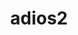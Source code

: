 ---
title: "adios2"
layout: cache
categories: [package, develop-2023-10-01]
meta: {"versions": ["2.8.3", "2.9.1"], "compilers": ["cce@=15.0.1", "gcc@=10.3.0", "gcc@=11.1.0", "gcc@=7.3.1", "oneapi@=2023.2.0"], "oss": ["amzn2", "rhel8", "sle_hpc15", "ubuntu20.04"], "platforms": ["linux"], "targets": ["aarch64", "neoverse_n1", "ppc64le", "x86_64", "x86_64_v3", "x86_64_v4", "zen4"], "stacks": ["aws-isc", "aws-isc-aarch64", "data-vis-sdk", "e4s", "e4s-cray-rhel", "e4s-cray-sles", "e4s-oneapi", "e4s-power", "root"], "num_specs": 14, "num_specs_by_stack": {"aws-isc-aarch64": 2, "root": 14, "aws-isc": 1, "e4s-cray-rhel": 1, "e4s-cray-sles": 1, "e4s-power": 3, "e4s-oneapi": 1, "data-vis-sdk": 2, "e4s": 3}}
spec_details: [{"hash": "faonopezgrfcvmhlfcl6m6ulfff2ynsj", "compiler": "gcc@=7.3.1", "versions": ["2.9.1"], "os": "amzn2", "platform": "linux", "target": "aarch64", "variants": ["~aws", "+blosc", "build_system=cmake", "build_type=Release", "+bzip2", "~cuda", "~dataspaces", "~fortran", "generator=make", "~hdf5", "~ipo", "+libcatalyst", "~libpressio", "+mgard", "+mpi", "~pic", "+png", "~python", "+ssc", "+sst", "+sz", "+zfp"], "stacks": ["aws-isc-aarch64", "root"], "size": "-", "tarball": "https://binaries.spack.io/releases/develop-2023-10-01/build_cache/linux-amzn2-aarch64/gcc-7.3.1/adios2-2.9.1/linux-amzn2-aarch64-gcc-7.3.1-adios2-2.9.1-faonopezgrfcvmhlfcl6m6ulfff2ynsj.spack"}, {"hash": "cdpbexjou6mxzqzbtb4vtcvp5aajwflt", "compiler": "gcc@=7.3.1", "versions": ["2.9.1"], "os": "amzn2", "platform": "linux", "target": "neoverse_n1", "variants": ["~aws", "+blosc", "build_system=cmake", "build_type=Release", "+bzip2", "~cuda", "~dataspaces", "~fortran", "generator=make", "~hdf5", "~ipo", "+libcatalyst", "~libpressio", "+mgard", "+mpi", "~pic", "+png", "~python", "+ssc", "+sst", "+sz", "+zfp"], "stacks": ["aws-isc-aarch64", "root"], "size": "-", "tarball": "https://binaries.spack.io/releases/develop-2023-10-01/build_cache/linux-amzn2-neoverse_n1/gcc-7.3.1/adios2-2.9.1/linux-amzn2-neoverse_n1-gcc-7.3.1-adios2-2.9.1-cdpbexjou6mxzqzbtb4vtcvp5aajwflt.spack"}, {"hash": "7d7cqxruxi3ulyxmhsiup4uvffmmjifw", "compiler": "gcc@=7.3.1", "versions": ["2.9.1"], "os": "amzn2", "platform": "linux", "target": "x86_64_v3", "variants": ["~aws", "+blosc", "build_system=cmake", "build_type=Release", "+bzip2", "~cuda", "~dataspaces", "~fortran", "generator=make", "~hdf5", "~ipo", "+libcatalyst", "~libpressio", "+mgard", "+mpi", "~pic", "+png", "~python", "+ssc", "+sst", "+sz", "+zfp"], "stacks": ["root", "aws-isc"], "size": "-", "tarball": "https://binaries.spack.io/releases/develop-2023-10-01/build_cache/linux-amzn2-x86_64_v3/gcc-7.3.1/adios2-2.9.1/linux-amzn2-x86_64_v3-gcc-7.3.1-adios2-2.9.1-7d7cqxruxi3ulyxmhsiup4uvffmmjifw.spack"}, {"hash": "bnxmn6wjyz3pfdy4pfdmuubzdz7cki77", "compiler": "cce@=15.0.1", "versions": ["2.9.1"], "os": "rhel8", "platform": "linux", "target": "zen4", "variants": ["~aws", "+blosc", "build_system=cmake", "build_type=Release", "+bzip2", "~cuda", "~dataspaces", "+fortran", "generator=make", "~hdf5", "~ipo", "+libcatalyst", "~libpressio", "+mgard", "+mpi", "~pic", "+png", "~python", "+ssc", "+sst", "+sz", "+zfp"], "stacks": ["e4s-cray-rhel", "root"], "size": "-", "tarball": "https://binaries.spack.io/releases/develop-2023-10-01/build_cache/linux-rhel8-zen4/cce-15.0.1/adios2-2.9.1/linux-rhel8-zen4-cce-15.0.1-adios2-2.9.1-bnxmn6wjyz3pfdy4pfdmuubzdz7cki77.spack"}, {"hash": "rtpbibl76sxoor7pd2llwhwhck2yzoao", "compiler": "gcc@=10.3.0", "versions": ["2.9.1"], "os": "sle_hpc15", "platform": "linux", "target": "x86_64_v4", "variants": ["~aws", "+blosc", "build_system=cmake", "build_type=Release", "+bzip2", "~cuda", "~dataspaces", "+fortran", "generator=make", "~hdf5", "~ipo", "+libcatalyst", "~libpressio", "+mgard", "+mpi", "~pic", "+png", "~python", "+ssc", "+sst", "+sz", "+zfp"], "stacks": ["e4s-cray-sles", "root"], "size": "-", "tarball": "https://binaries.spack.io/releases/develop-2023-10-01/build_cache/linux-sle_hpc15-x86_64_v4/gcc-10.3.0/adios2-2.9.1/linux-sle_hpc15-x86_64_v4-gcc-10.3.0-adios2-2.9.1-rtpbibl76sxoor7pd2llwhwhck2yzoao.spack"}, {"hash": "klnrdp3msew7fgz6olqtdeidvx76ibxn", "compiler": "gcc@=11.1.0", "versions": ["2.9.1"], "os": "ubuntu20.04", "platform": "linux", "target": "ppc64le", "variants": ["~aws", "+blosc", "build_system=cmake", "build_type=Release", "+bzip2", "+cuda", "cuda_arch=70", "+dataman", "~dataspaces", "+fortran", "generator=make", "+hdf5", "~ipo", "+libcatalyst", "~libpressio", "+mgard", "+mpi", "+pic", "+png", "+python", "+shared", "+ssc", "+sst", "~sz", "+zfp"], "stacks": ["e4s-power", "root"], "size": "-", "tarball": "https://binaries.spack.io/releases/develop-2023-10-01/build_cache/linux-ubuntu20.04-ppc64le/gcc-11.1.0/adios2-2.9.1/linux-ubuntu20.04-ppc64le-gcc-11.1.0-adios2-2.9.1-klnrdp3msew7fgz6olqtdeidvx76ibxn.spack"}, {"hash": "z2yuplfuqojh2yajr3tfe6hs7b4fiezd", "compiler": "gcc@=11.1.0", "versions": ["2.9.1"], "os": "ubuntu20.04", "platform": "linux", "target": "ppc64le", "variants": ["~aws", "+blosc", "build_system=cmake", "build_type=Release", "+bzip2", "~cuda", "~dataspaces", "+fortran", "generator=make", "~hdf5", "~ipo", "+libcatalyst", "~libpressio", "+mgard", "+mpi", "~pic", "+png", "~python", "+ssc", "+sst", "+sz", "+zfp"], "stacks": ["e4s-power", "root"], "size": "-", "tarball": "https://binaries.spack.io/releases/develop-2023-10-01/build_cache/linux-ubuntu20.04-ppc64le/gcc-11.1.0/adios2-2.9.1/linux-ubuntu20.04-ppc64le-gcc-11.1.0-adios2-2.9.1-z2yuplfuqojh2yajr3tfe6hs7b4fiezd.spack"}, {"hash": "4djwepnhius2qbgfyklbpmnjimjfeuvi", "compiler": "gcc@=11.1.0", "versions": ["2.9.1"], "os": "ubuntu20.04", "platform": "linux", "target": "ppc64le", "variants": ["~aws", "+blosc", "build_system=cmake", "build_type=Release", "+bzip2", "~cuda", "+dataman", "~dataspaces", "+fortran", "generator=make", "+hdf5", "~ipo", "+libcatalyst", "~libpressio", "+mgard", "+mpi", "+pic", "+png", "+python", "+shared", "+ssc", "+sst", "+sz", "+zfp"], "stacks": ["e4s-power", "root"], "size": "-", "tarball": "https://binaries.spack.io/releases/develop-2023-10-01/build_cache/linux-ubuntu20.04-ppc64le/gcc-11.1.0/adios2-2.9.1/linux-ubuntu20.04-ppc64le-gcc-11.1.0-adios2-2.9.1-4djwepnhius2qbgfyklbpmnjimjfeuvi.spack"}, {"hash": "qpo6exglo7imfbnv6awgzj7jj6bwxa5c", "compiler": "oneapi@=2023.2.0", "versions": ["2.8.3"], "os": "ubuntu20.04", "platform": "linux", "target": "x86_64", "variants": ["+blosc", "build_system=cmake", "build_type=Release", "+bzip2", "~cuda", "~dataspaces", "+fortran", "generator=make", "~hdf5", "~ipo", "~libpressio", "+mgard", "+mpi", "~pic", "+png", "~python", "+ssc", "+sst", "+sz", "+zfp"], "stacks": ["e4s-oneapi", "root"], "size": "-", "tarball": "https://binaries.spack.io/releases/develop-2023-10-01/build_cache/linux-ubuntu20.04-x86_64/oneapi-2023.2.0/adios2-2.8.3/linux-ubuntu20.04-x86_64-oneapi-2023.2.0-adios2-2.8.3-qpo6exglo7imfbnv6awgzj7jj6bwxa5c.spack"}, {"hash": "b4kvxeziw4fitocrza5ut6bdb7pja57j", "compiler": "gcc@=11.1.0", "versions": ["2.9.1"], "os": "ubuntu20.04", "platform": "linux", "target": "x86_64_v3", "variants": ["~aws", "+blosc", "build_system=cmake", "build_type=Release", "+bzip2", "~cuda", "+dataman", "~dataspaces", "+fortran", "generator=make", "+hdf5", "~ipo", "+libcatalyst", "~libpressio", "+mgard", "+mpi", "+pic", "+png", "+python", "+shared", "+ssc", "+sst", "+sz", "+zfp"], "stacks": ["data-vis-sdk", "root"], "size": "-", "tarball": "https://binaries.spack.io/releases/develop-2023-10-01/build_cache/linux-ubuntu20.04-x86_64_v3/gcc-11.1.0/adios2-2.9.1/linux-ubuntu20.04-x86_64_v3-gcc-11.1.0-adios2-2.9.1-b4kvxeziw4fitocrza5ut6bdb7pja57j.spack"}, {"hash": "35wyzolhiyvzo4lvblkocslcffigj67y", "compiler": "gcc@=11.1.0", "versions": ["2.9.1"], "os": "ubuntu20.04", "platform": "linux", "target": "x86_64_v3", "variants": ["~aws", "+blosc", "build_system=cmake", "build_type=Release", "+bzip2", "+cuda", "cuda_arch=80", "+dataman", "~dataspaces", "+fortran", "generator=make", "+hdf5", "~ipo", "+libcatalyst", "~libpressio", "+mgard", "+mpi", "+pic", "+png", "+python", "+shared", "+ssc", "+sst", "+sz", "+zfp"], "stacks": ["e4s", "root"], "size": "-", "tarball": "https://binaries.spack.io/releases/develop-2023-10-01/build_cache/linux-ubuntu20.04-x86_64_v3/gcc-11.1.0/adios2-2.9.1/linux-ubuntu20.04-x86_64_v3-gcc-11.1.0-adios2-2.9.1-35wyzolhiyvzo4lvblkocslcffigj67y.spack"}, {"hash": "eqvvvjesbidt2aoxoeunemjxjrphqkgh", "compiler": "gcc@=11.1.0", "versions": ["2.9.1"], "os": "ubuntu20.04", "platform": "linux", "target": "x86_64_v3", "variants": ["~aws", "+blosc", "build_system=cmake", "build_type=Release", "+bzip2", "~cuda", "~dataspaces", "+fortran", "generator=make", "~hdf5", "~ipo", "+libcatalyst", "~libpressio", "+mgard", "+mpi", "~pic", "+png", "~python", "+ssc", "+sst", "+sz", "+zfp"], "stacks": ["e4s", "root"], "size": "-", "tarball": "https://binaries.spack.io/releases/develop-2023-10-01/build_cache/linux-ubuntu20.04-x86_64_v3/gcc-11.1.0/adios2-2.9.1/linux-ubuntu20.04-x86_64_v3-gcc-11.1.0-adios2-2.9.1-eqvvvjesbidt2aoxoeunemjxjrphqkgh.spack"}, {"hash": "zxqvlcumes5smpvec3b3xh4pu6sekebx", "compiler": "gcc@=11.1.0", "versions": ["2.9.1"], "os": "ubuntu20.04", "platform": "linux", "target": "x86_64_v3", "variants": ["~aws", "+blosc", "build_system=cmake", "build_type=Release", "+bzip2", "~cuda", "+dataman", "~dataspaces", "+fortran", "generator=make", "+hdf5", "~ipo", "+libcatalyst", "~libpressio", "+mgard", "+mpi", "+pic", "+png", "+python", "+shared", "+ssc", "+sst", "+sz", "+zfp"], "stacks": ["e4s", "root"], "size": "-", "tarball": "https://binaries.spack.io/releases/develop-2023-10-01/build_cache/linux-ubuntu20.04-x86_64_v3/gcc-11.1.0/adios2-2.9.1/linux-ubuntu20.04-x86_64_v3-gcc-11.1.0-adios2-2.9.1-zxqvlcumes5smpvec3b3xh4pu6sekebx.spack"}, {"hash": "3ht2fcc3wntans3qgsxvolvykyg34hoy", "compiler": "gcc@=11.1.0", "versions": ["2.9.1"], "os": "ubuntu20.04", "platform": "linux", "target": "x86_64_v3", "variants": ["~aws", "+blosc", "build_system=cmake", "build_type=Release", "+bzip2", "~cuda", "+dataman", "~dataspaces", "+fortran", "generator=make", "+hdf5", "~ipo", "+libcatalyst", "~libpressio", "+mgard", "+mpi", "+pic", "+png", "+python", "+shared", "+ssc", "+sst", "+sz", "+zfp"], "stacks": ["data-vis-sdk", "root"], "size": "-", "tarball": "https://binaries.spack.io/releases/develop-2023-10-01/build_cache/linux-ubuntu20.04-x86_64_v3/gcc-11.1.0/adios2-2.9.1/linux-ubuntu20.04-x86_64_v3-gcc-11.1.0-adios2-2.9.1-3ht2fcc3wntans3qgsxvolvykyg34hoy.spack"}]
---
